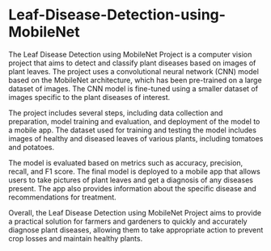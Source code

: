 # Leaf-Disease-Detection-using-MobileNet

The Leaf Disease Detection using MobileNet Project is a computer vision project that aims to detect and classify plant diseases based on images of plant leaves. The project uses a convolutional neural network (CNN) model based on the MobileNet architecture, which has been pre-trained on a large dataset of images. The CNN model is fine-tuned using a smaller dataset of images specific to the plant diseases of interest.

The project includes several steps, including data collection and preparation, model training and evaluation, and deployment of the model to a mobile app. The dataset used for training and testing the model includes images of healthy and diseased leaves of various plants, including tomatoes and potatoes.

The model is evaluated based on metrics such as accuracy, precision, recall, and F1 score. The final model is deployed to a mobile app that allows users to take pictures of plant leaves and get a diagnosis of any diseases present. The app also provides information about the specific disease and recommendations for treatment.

Overall, the Leaf Disease Detection using MobileNet Project aims to provide a practical solution for farmers and gardeners to quickly and accurately diagnose plant diseases, allowing them to take appropriate action to prevent crop losses and maintain healthy plants.
